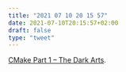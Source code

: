 ```yaml
---
title: "2021 07 10 20 15 57"
date: 2021-07-10T20:15:57+02:00
draft: false
type: "tweet"
---
```

[CMake Part 1 – The Dark Arts](https://blog.feabhas.com/2021/07/cmake-part-1-the-dark-arts/?utm_source=pocket_mylist).
